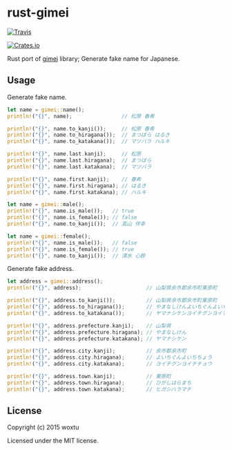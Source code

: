 # rust-gimei

[![Travis](https://img.shields.io/travis/woxtu/rust-gimei.svg?style=flat-square)](https://travis-ci.org/woxtu/rust-gimei)

[![Crates.io](https://img.shields.io/crates/v/gimei.svg?style=flat-square)](https://crates.io/crates/gimei)

Rust port of [ gimei](https://github.com/willnet/gimei) library; Generate fake name for Japanese.

## Usage

Generate fake name.

```rust
let name = gimei::name();
println!("{}", name);                // 松原 春希

println!("{}", name.to_kanji());     // 松原 春希
println!("{}", name.to_hiragana());  // まつばら はるき
println!("{}", name.to_katakana());  // マツバラ ハルキ

println!("{}", name.last.kanji);     // 松原
println!("{}", name.last.hiragana);  // まつばら
println!("{}", name.last.katakana);  // マツバラ

println!("{}", name.first.kanji);    // 春希
println!("{}", name.first.hiragana); // はるき
println!("{}", name.first.katakana); // ハルキ
```

```rust
let name = gimei::male();
println!("{}", name.is_male());   // true
println!("{}", name.is_female()); // false
println!("{}", name.to_kanji());  // 高山 伴幸
```

```rust
let name = gimei::female();
println!("{}", name.is_male());   // false
println!("{}", name.is_female()); // true
println!("{}", name.to_kanji());  // 清水 心鈴
```

Generate fake address.

```rust
let address = gimei::address();
println!("{}", address);                     // 山梨県余市郡余市町東原町

println!("{}", address.to_kanji());          // 山梨県余市郡余市町東原町
println!("{}", address.to_hiragana());       // やまなしけんよいちぐんよいちちょうひがしはらまち
println!("{}", address.to_katakana());       // ヤマナシケンヨイチグンヨイチチョウヒガシハラマチ

println!("{}", address.prefecture.kanji);    // 山梨県
println!("{}", address.prefecture.hiragana); // やまなしけん
println!("{}", address.prefecture.katakana); // ヤマナシケン

println!("{}", address.city.kanji);          // 余市郡余市町
println!("{}", address.city.hiragana);       // よいちぐんよいちちょう
println!("{}", address.city.katakana);       // ヨイチグンヨイチチョウ

println!("{}", address.town.kanji);          // 東原町
println!("{}", address.town.hiragana);       // ひがしはらまち
println!("{}", address.town.katakana);       // ヒガシハラマチ
```

## License
Copyright (c) 2015 woxtu

Licensed under the MIT license.

